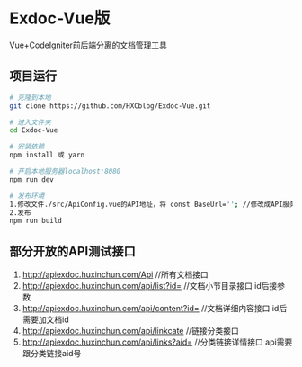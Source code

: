 # Exdoc-Vue版
Vue+CodeIgniter前后端分离的文档管理工具

## 项目运行
``` bash
# 克隆到本地
git clone https://github.com/HXCblog/Exdoc-Vue.git

# 进入文件夹
cd Exdoc-Vue

# 安装依赖
npm install 或 yarn

# 开启本地服务器localhost:8080
npm run dev

# 发布环境
1.修改文件./src/ApiConfig.vue的API地址，将 const BaseUrl=''; //修改成API服务器地址 您可以使用http://apiexdoc.huxinchun.com 开放的api进行测试
2.发布
npm run build
```
## 部分开放的API测试接口
1.  http://apiexdoc.huxinchun.com/Api             //所有文档接口
2.  http://apiexdoc.huxinchun.com/api/list?id=    //文档小节目录接口 id后接参数
3.  http://apiexdoc.huxinchun.com/api/content?id=     //文档详细内容接口 id后需要加文档id
4.  http://apiexdoc.huxinchun.com/api/linkcate    //链接分类接口
5.  http://apiexdoc.huxinchun.com/api/links?aid=  //分类链接详情接口 api需要跟分类链接aid号
